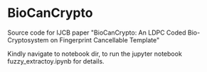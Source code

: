 # BioCanCrypto
Source code for IJCB paper "BioCanCrypto: An LDPC Coded Bio-Cryptosystem on Fingerprint Cancellable Template"

Kindly navigate to notebook dir, to run the jupyter notebook fuzzy_extractoy.ipynb for details.